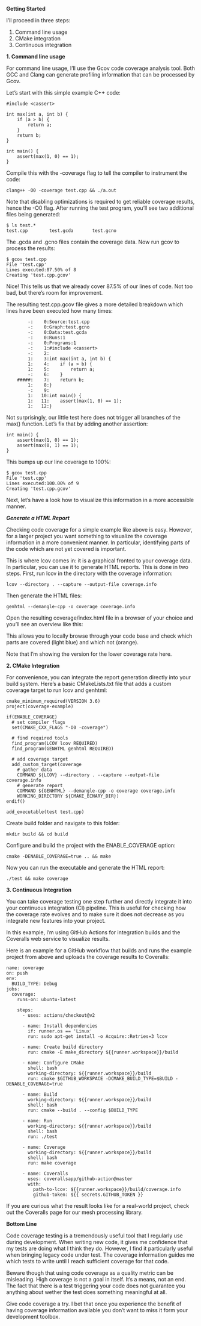 **Getting Started**

I’ll proceed in three steps:

1. Command line usage
2. CMake integration
3. Continuous integration

**1. Command line usage**

For command line usage, I’ll use the Gcov code coverage analysis tool. Both GCC and Clang can generate profiling information that can be processed by Gcov.

Let’s start with this simple example C++ code:

```
#include <cassert>

int max(int a, int b) {
    if (a > b) {
        return a;
    }
    return b;
}

int main() {
    assert(max(1, 0) == 1);
}
```

Compile this with the -coverage flag to tell the compiler to instrument the code:

```
clang++ -O0 -coverage test.cpp && ./a.out
```

Note that disabling optimizations is required to get reliable coverage results, hence the -O0 flag. After running the test program, you’ll see two additional files being generated:

```
$ ls test.*
test.cpp        test.gcda       test.gcno
```

The .gcda and .gcno files contain the coverage data. Now run gcov to process the results:

```
$ gcov test.cpp
File 'test.cpp'
Lines executed:87.50% of 8
Creating 'test.cpp.gcov'
```

Nice! This tells us that we already cover 87.5% of our lines of code. Not too bad, but there’s room for improvement.

The resulting test.cpp.gcov file gives a more detailed breakdown which lines have been executed how many times:

```
        -:    0:Source:test.cpp
        -:    0:Graph:test.gcno
        -:    0:Data:test.gcda
        -:    0:Runs:1
        -:    0:Programs:1
        -:    1:#include <cassert>
        -:    2:
        1:    3:int max(int a, int b) {
        1:    4:    if (a > b) {
        1:    5:        return a;
        -:    6:    }
    #####:    7:    return b;
        1:    8:}
        -:    9:
        1:   10:int main() {
        1:   11:    assert(max(1, 0) == 1);
        1:   12:}
```

Not surprisingly, our little test here does not trigger all branches of the max() function. Let’s fix that by adding another assertion:

```
int main() {
    assert(max(1, 0) == 1);
    assert(max(0, 1) == 1);
}
```

This bumps up our line coverage to 100%:

```
$ gcov test.cpp
File 'test.cpp'
Lines executed:100.00% of 9
Creating 'test.cpp.gcov'
```

Next, let’s have a look how to visualize this information in a more accessible manner.

***Generate a HTML Report***

Checking code coverage for a simple example like above is easy. However, for a larger project you want something to visualize the coverage information in a more convenient manner. In particular, identifying parts of the code which are not yet covered is important.

This is where lcov comes in: it is a graphical fronted to your coverage data. In particular, you can use it to generate HTML reports. This is done in two steps. First, run lcov in the directory with the coverage information:

```
lcov --directory . --capture --output-file coverage.info
```

Then generate the HTML files:

```
genhtml --demangle-cpp -o coverage coverage.info
```

Open the resulting coverage/index.html file in a browser of your choice and you’ll see an overview like this:

This allows you to locally browse through your code base and check which parts are covered (light blue) and which not (orange).

Note that I’m showing the version for the lower coverage rate here.


**2. CMake Integration**

For convenience, you can integrate the report generation directly into your build system. Here’s a basic CMakeLists.txt file that adds a custom coverage target to run lcov and genhtml:

```
cmake_minimum_required(VERSION 3.6)
project(coverage-example)

if(ENABLE_COVERAGE)
  # set compiler flags
  set(CMAKE_CXX_FLAGS "-O0 -coverage")

  # find required tools
  find_program(LCOV lcov REQUIRED)
  find_program(GENHTML genhtml REQUIRED)

  # add coverage target
  add_custom_target(coverage
    # gather data
    COMMAND ${LCOV} --directory . --capture --output-file coverage.info
    # generate report
    COMMAND ${GENHTML} --demangle-cpp -o coverage coverage.info
    WORKING_DIRECTORY ${CMAKE_BINARY_DIR})
endif()

add_executable(test test.cpp)
```

Create build folder and navigate to this folder:

```
mkdir build && cd build
```

Configure and build the project with the ENABLE_COVERAGE option:

```
cmake -DENABLE_COVERAGE=true .. && make
```

Now you can run the executable and generate the HTML report:

```
./test && make coverage
```

**3. Continuous Integration**

You can take coverage testing one step further and directly integrate it into your continuous integration (CI) pipeline. This is useful for checking how the coverage rate evolves and to make sure it does not decrease as you integrate new features into your project.

In this example, I’m using GitHub Actions for integration builds and the Coveralls web service to visualize results.

Here is an example for a GitHub workflow that builds and runs the example project from above and uploads the coverage results to Coveralls:

```
name: coverage
on: push
env:
  BUILD_TYPE: Debug
jobs:
  coverage:
    runs-on: ubuntu-latest

    steps:
      - uses: actions/checkout@v2

      - name: Install dependencies
        if: runner.os == 'Linux'
        run: sudo apt-get install -o Acquire::Retries=3 lcov

      - name: Create build directory
        run: cmake -E make_directory ${{runner.workspace}}/build

      - name: Configure CMake
        shell: bash
        working-directory: ${{runner.workspace}}/build
        run: cmake $GITHUB_WORKSPACE -DCMAKE_BUILD_TYPE=$BUILD -DENABLE_COVERAGE=true

      - name: Build
        working-directory: ${{runner.workspace}}/build
        shell: bash
        run: cmake --build . --config $BUILD_TYPE

      - name: Run
        working-directory: ${{runner.workspace}}/build
        shell: bash
        run: ./test

      - name: Coverage
        working-directory: ${{runner.workspace}}/build
        shell: bash
        run: make coverage

      - name: Coveralls
        uses: coverallsapp/github-action@master
        with:
          path-to-lcov: ${{runner.workspace}}/build/coverage.info
          github-token: ${{ secrets.GITHUB_TOKEN }}
```

If you are curious what the result looks like for a real-world project, check out the Coveralls page for our mesh processing library.

**Bottom Line**

Code coverage testing is a tremendously useful tool that I regularly use during development. When writing new code, it gives me confidence that my tests are doing what I think they do. However, I find it particularly useful when bringing legacy code under test. The coverage information guides me which tests to write until I reach sufficient coverage for that code.

Beware though that using code coverage as a quality metric can be misleading. High coverage is not a goal in itself. It’s a means, not an end. The fact that there is a test triggering your code does not guarantee you anything about wether the test does something meaningful at all.

Give code coverage a try. I bet that once you experience the benefit of having coverage information available you don’t want to miss it form your development toolbox.
